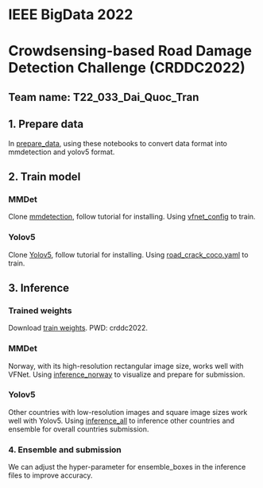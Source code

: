 # IEEE BigData 2022
# Crowdsensing-based Road Damage Detection Challenge (CRDDC2022)
## Team name: T22_033_Dai_Quoc_Tran
## 1. Prepare data
In [prepare_data](./prepare_data), using these notebooks to convert data format into mmdetection and yolov5 format.

## 2. Train model
### MMDet
Clone [mmdetection](https://github.com/open-mmlab/mmdetection), follow tutorial for installing. Using [vfnet_config](./mmdet_based/configs/vfnet_train_all.py) to train.

### Yolov5
Clone [Yolov5](https://github.com/ultralytics/yolov5), follow tutorial for installing. Using [road_crack_coco.yaml](./yolov5_based/road_crack_coco.yaml) to train.

## 3. Inference
### Trained weights
Download [train weights](https://o365skku-my.sharepoint.com/:f:/g/personal/daitran_o365_skku_edu/EtLUrPZsX_FCoaO6G6yOJ-QB2r7G0dxPhowcfiB6pfcOjw?e=pytn0f). PWD: crddc2022.  

### MMDet
Norway, with its high-resolution rectangular image size, works well with VFNet. Using [inference_norway](./mmdet_based/inference_norway.ipynb) to visualize and prepare for submission. 
### Yolov5
Other countries with low-resolution images and square image sizes work well with Yolov5. Using [inference_all](./yolov5_based/inference_all.ipynb) to inference other countries and ensemble for overall countries submission.

### 4. Ensemble and submission
We can adjust the hyper-parameter for ensemble_boxes in the inference files to improve accuracy.  

